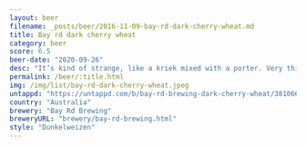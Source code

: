 ```yaml
---
layout: beer
filename: _posts/beer/2016-11-09-bay-rd-dark-cherry-wheat.md
title: Bay rd dark cherry wheat
category: beer
score: 6.5
beer-date: "2020-09-26"
desc: "It’s kind of strange, like a kriek mixed with a porter. Very thin so it’s fairly easy to drink but not exciting"
permalink: /beer/:title.html
img: /img/list/bay-rd-dark-cherry-wheat.jpeg
untappd: "https://untappd.com/b/bay-rd-brewing-dark-cherry-wheat/3810664"
country: "Australia"
brewery: "Bay Rd Brewing"
breweryURL: "brewery/bay-rd-brewing.html"
style: "Dunkelweizen"
---
```


